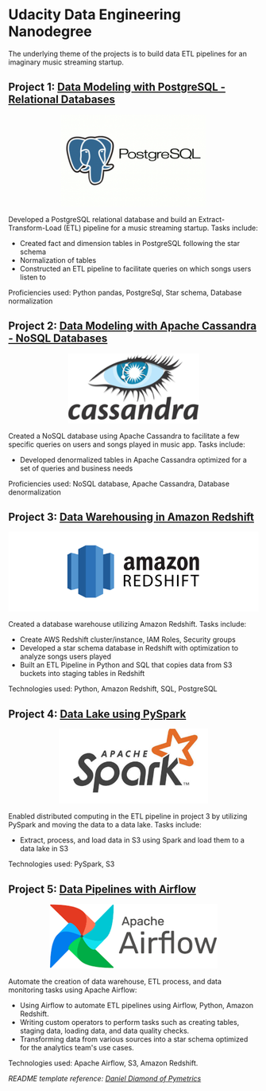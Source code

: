 # Udacity Data Engineering Nanodegree

The underlying theme of the projects is to build data ETL pipelines for an imaginary music streaming startup.

## Project 1: [Data Modeling with PostgreSQL - Relational Databases](https://github.com/ggbong734/udacity-data-engineering/tree/master/relational_db_postgresql)

<p align="center"><img src="relational_db_postgresql/postgresql-logo1.png" height= "185"/></p>

Developed a PostgreSQL relational database and build an Extract-Transform-Load (ETL) pipeline for a music streaming startup. Tasks include:
* Created fact and dimension tables in PostgreSQL following the star schema 
* Normalization of tables
* Constructed an ETL pipeline to facilitate queries on which songs users listen to

Proficiencies used: Python pandas, PostgreSql, Star schema, Database normalization


## Project 2: [Data Modeling with Apache Cassandra - NoSQL Databases](https://github.com/ggbong734/udacity-data-engineering/tree/master/nosql_db_modeling_cassandra)

<p align="center"><img src="nosql_db_modeling_cassandra/cassandra-logo1.png" height= "140"/></p>

Created a NoSQL database using Apache Cassandra to facilitate a few specific queries on users and songs played in music app. Tasks include:
* Developed denormalized tables in Apache Cassandra optimized for a set of queries and business needs

Proficiencies used: NoSQL database, Apache Cassandra, Database denormalization


## Project 3: [Data Warehousing in Amazon Redshift](https://github.com/ggbong734/udacity-data-engineering/tree/master/data_warehousing_redshift)

<p align="center"><img src="data_warehousing_redshift/amazon_redshift_logo1.png" height= "160"/></p>

Created a database warehouse utilizing Amazon Redshift. Tasks include:
* Create AWS Redshift cluster/instance, IAM Roles, Security groups
* Developed a star schema database in Redshift with optimization to analyze songs users played
* Built an ETL Pipeline in Python and SQL that copies data from S3 buckets into staging tables in Redshift

Technologies used: Python, Amazon Redshift, SQL, PostgreSQL


## Project 4: [Data Lake using PySpark](https://github.com/ggbong734/udacity-data-engineering/tree/master/data_lake_etl_pyspark)

<p align="center"><img src="data_lake_etl_pyspark/spark_logo1.jpg" height= "150"/></p>

Enabled distributed computing in the ETL pipeline in project 3 by utilizing PySpark and moving the data to a data lake. Tasks include:
* Extract, process, and load data in S3 using Spark and load them to a data lake in S3

Technologies used: PySpark, S3

## Project 5: [Data Pipelines with Airflow](https://github.com/ggbong734/udacity-data-engineering/tree/master/data_pipelines_airflow)

<p align="center"><img src="data_pipelines_airflow/airflow-image1.png" height= "130"/></p>

Automate the creation of data warehouse, ETL process, and data monitoring tasks using Apache Airflow:
* Using Airflow to automate ETL pipelines using Airflow, Python, Amazon Redshift.
* Writing custom operators to perform tasks such as creating tables, staging data, loading data, and data quality checks.
* Transforming data from various sources into a star schema optimized for the analytics team's use cases.

Technologies used: Apache Airflow, S3, Amazon Redshift.

_README template reference: [Daniel Diamond of Pymetrics](https://github.com/danieldiamond/udacity-dend)_